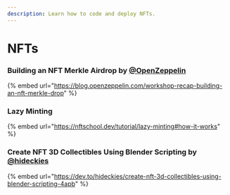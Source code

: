 ```yaml
---
description: Learn how to code and deploy NFTs.
---
```


# NFTs

### Building an NFT Merkle Airdrop by [@OpenZeppelin](https://twitter.com/OpenZeppelin)

{% embed url="https://blog.openzeppelin.com/workshop-recap-building-an-nft-merkle-drop" %}

### Lazy Minting

{% embed url="https://nftschool.dev/tutorial/lazy-minting#how-it-works" %}

### Create NFT 3D Collectibles Using Blender Scripting by [@hideckies](https://twitter.com/hideckies)

{% embed url="https://dev.to/hideckies/create-nft-3d-collectibles-using-blender-scripting-4apb" %}

